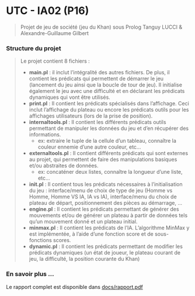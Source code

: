 # UTC - IA02 (P16)
> Projet de jeu de société (jeu du Khan) sous Prolog
> Tanguy LUCCI & Alexandre-Guillaume Gilbert


### Structure du projet

>Le projet contient 8 fichiers :
> - **main.pl** : il inclut l’intégralité des autres fichiers. De plus, il contient les prédicats qui permettent de démarrer le jeu (lancement du jeu ainsi que la boucle de tour de jeu). Il initialise également le jeu avec une difficulté et en déclarant les prédicats dynamiques qui vont être utilisés.
> - **print.pl** : Il contient les prédicats spécialisés dans l’affichage. Ceci inclut l’affichage du plateau ou encore les prédicats outils pour les affichages utilisateurs (lors de la prise de position).
> - **internaltools.pl** : Il contient les différents prédicats outils permettant de manipuler les données du jeu et d’en récupérer des informations.
>    - ex: extraire le tuple de la cellule d’un tableau, connaître la couleur ennemie d’une autre couleur, etc…
> - **externaltools.pl** : Il contient différents prédicats qui sont externes au projet, qui permettent de faire des manipulations basiques et/ou abstraites de données.
>     - ex: concaténer deux listes, connaître la longueur d’une liste, etc...
> - **init.pl** : Il contient tous les prédicats nécessaires à l’initialisation du jeu : interface/menu de choix de type de jeu (Homme vs Homme, Homme VS IA, IA vs IA), interface/menu du choix de plateau de départ, positionnement des pièces au démarrage, …
> - **engine.pl** : Il contient les prédicats permettant de générer des mouvements et/ou de générer un plateau à partir de données tels qu’un mouvement donné et un plateau initial.
> - **minmax.pl** : Il contient les prédicats de l’IA. L’algorithme MinMax y est implémentée, à l’aide d’une fonction score et de sous-fonctions scores.
> - **dynamic.pl** : Il contient les prédicats permettant de modifier les prédicats dynamiques (un état de joueur, le plateau courant de jeu, la difficulté, la position courante du Khan)

### En savoir plus ...

Le rapport complet est disponible dans [docs/rapport.pdf](docs/rapport.pdf "Rapport")
